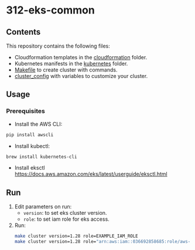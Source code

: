 # 312-eks-common

## Contents
  This repository contains the following files:
  - Cloudformation templates in the [cloudformation](https://github.com/312-bc/312-eks-common/tree/test-branch/cloudformation) folder.
  - Kubernetes manifests in the [kubernetes](https://github.com/312-bc/312-eks-common/tree/test-branch/kubernetes) folder.
  - [Makefile](https://github.com/312-bc/312-eks-common/blob/test-branch/Makefile) to create cluster with commands.
  - [cluster_config](https://github.com/312-bc/312-eks-common/blob/test-branch/cluster_config) with variables to customize your cluster.

## Usage
### Prerequisites
   - Install the AWS CLI:
  ~~~bash
  pip install awscli
  ~~~
   - Install kubectl:
  ~~~bash
  brew install kubernetes-cli
  ~~~  
   - Install eksctl
     https://docs.aws.amazon.com/eks/latest/userguide/eksctl.html

## Run
  1. Edit parameters on run:
      - `version`: to set eks cluster version.
      - `role`: to set iam role for eks access.
  2. Run:
      ~~~bash
      make cluster version=1.28 role=EXAMPLE_IAM_ROLE
      make cluster version=1.28 role="arn:aws:iam::036692858685:role/aws-reserved/sso.amazonaws.com/us-east-2/AWSReservedSSO_Administrator_0238c8388aaa3bbe"
      ~~~
